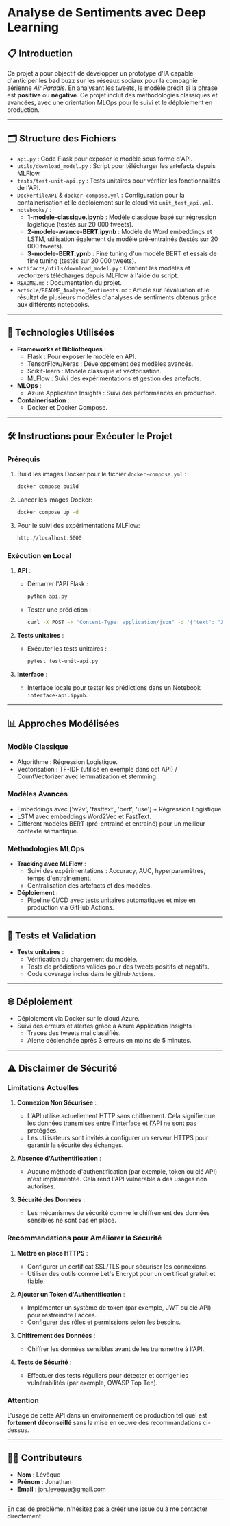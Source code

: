 
# Analyse de Sentiments avec Deep Learning

## 📋 **Introduction**
Ce projet a pour objectif de développer un prototype d'IA capable d'anticiper les bad buzz sur les réseaux sociaux pour la compagnie aérienne _Air Paradis_. En analysant les tweets, le modèle prédit si la phrase est **positive** ou **négative**. Ce projet inclut des méthodologies classiques et avancées, avec une orientation MLOps pour le suivi et le déploiement en production.

---

## 🗂 **Structure des Fichiers**
- `api.py` : Code Flask pour exposer le modèle sous forme d'API.
- `utils/download_model.py` : Script pour télécharger les artefacts depuis MLFlow.
- `tests/test-unit-api.py` : Tests unitaires pour vérifier les fonctionnalités de l'API.
- `DockerfileAPI` & `docker-compose.yml` : Configuration pour la containerisation et le déploiement sur le cloud via `unit_test_api.yml`.
- `notebooks/` : 
  - **1-modele-classique.ipynb** : Modèle classique basé sur régression logistique (testés sur 20 000 tweets).
  - **2-modele-avance-BERT.ipynb** : Modèle de Word embeddings et LSTM, utilisation également de modèle pré-entrainés (testés sur 20 000 tweets).
  - **3-modele-BERT.ypnb** : Fine tuning d'un modèle BERT et essais de fine tuning (testés sur 20 000 tweets).
- `artifacts/utils/download_model.py` : Contient les modèles et vectorizers téléchargés depuis MLFlow à l'aide du script.
- `README.md` : Documentation du projet.
- `article/README_Analyse_Sentiments.md` : Article sur l'évaluation et le résultat de plusieurs modèles d'analyses de sentiments obtenus grâce aux différents notebooks.

---

## 🚀 **Technologies Utilisées**
- **Frameworks et Bibliothèques** :
  - Flask : Pour exposer le modèle en API.
  - TensorFlow/Keras : Développement des modèles avancés.
  - Scikit-learn : Modèle classique et vectorisation.
  - MLFlow : Suivi des expérimentations et gestion des artefacts.
- **MLOps** :
  - Azure Application Insights : Suivi des performances en production.
- **Containerisation** :
  - Docker et Docker Compose.

---

## 🛠 **Instructions pour Exécuter le Projet**

### **Prérequis**
1. Build les images Docker pour  le fichier `docker-compose.yml` :
   ```bash
   docker compose build
   ```
2. Lancer les images Docker:
   ```bash
   docker compose up -d
   ```
3. Pour le suivi des expérimentations MLFlow:
   ```bash
   http://localhost:5000
   ```

### **Exécution en Local**
1. **API** :
   - Démarrer l'API Flask :
     ```bash
     python api.py
     ```
   - Tester une prédiction :
     ```bash
     curl -X POST -H "Content-Type: application/json" -d '{"text": "Je suis heureux"}' http://127.0.0.1:8000/predict
     ```

2. **Tests unitaires** :
   - Exécuter les tests unitaires :
     ```bash
     pytest test-unit-api.py
     ```

3. **Interface** :
   - Interface locale pour tester les prédictions dans un Notebook `interface-api.ipynb`.

---

## 📊 **Approches Modélisées**

### Modèle Classique
- Algorithme : Régression Logistique.
- Vectorisation : TF-IDF (utilisé en exemple dans cet API) / CountVectorizer avec lemmatization et stemming. 

### Modèles Avancés
- Embeddings avec ['w2v', 'fasttext', 'bert', 'use'] + Régression Logistique
- LSTM avec embeddings Word2Vec et FastText.
- Différent modèles BERT (pré-entrainé et entrainé) pour un meilleur contexte sémantique.

### Méthodologies MLOps
- **Tracking avec MLFlow** :
  - Suivi des expérimentations : Accuracy, AUC, hyperparamètres, temps d'entraînement.
  - Centralisation des artefacts et des modèles.
- **Déploiement** :
  - Pipeline CI/CD avec tests unitaires automatiques et mise en production via GitHub Actions.

---

## 🧪 **Tests et Validation**
- **Tests unitaires** :
  - Vérification du chargement du modèle.
  - Tests de prédictions valides pour des tweets positifs et négatifs.
  - Code coverage inclus dans le github `Actions`.

---

## 🌐 **Déploiement**
- Déploiement via Docker sur le cloud Azure.
- Suivi des erreurs et alertes grâce à Azure Application Insights :
  - Traces des tweets mal classifiés.
  - Alerte déclenchée après 3 erreurs en moins de 5 minutes.
---

## ⚠️ **Disclaimer de Sécurité**

### Limitations Actuelles
1. **Connexion Non Sécurisée** :
   - L'API utilise actuellement HTTP sans chiffrement. Cela signifie que les données transmises entre l'interface et l'API ne sont pas protégées.
   - Les utilisateurs sont invités à configurer un serveur HTTPS pour garantir la sécurité des échanges.

2. **Absence d'Authentification** :
   - Aucune méthode d'authentification (par exemple, token ou clé API) n'est implémentée. Cela rend l'API vulnérable à des usages non autorisés.

3. **Sécurité des Données** :
   - Les mécanismes de sécurité comme le chiffrement des données sensibles ne sont pas en place.

### Recommandations pour Améliorer la Sécurité
1. **Mettre en place HTTPS** :
   - Configurer un certificat SSL/TLS pour sécuriser les connexions.
   - Utiliser des outils comme Let's Encrypt pour un certificat gratuit et fiable.

2. **Ajouter un Token d'Authentification** :
   - Implémenter un système de token (par exemple, JWT ou clé API) pour restreindre l'accès.
   - Configurer des rôles et permissions selon les besoins.

3. **Chiffrement des Données** :
   - Chiffrer les données sensibles avant de les transmettre à l'API.

4. **Tests de Sécurité** :
   - Effectuer des tests réguliers pour détecter et corriger les vulnérabilités (par exemple, OWASP Top Ten).

### Attention
L'usage de cette API dans un environnement de production tel quel est **fortement déconseillé** sans la mise en œuvre des recommandations ci-dessus.

---

## 👨‍💻 **Contributeurs**
- **Nom** : Lévêque
- **Prénom** : Jonathan
- **Email** : jon.leveque@gmail.com

---

En cas de problème, n'hésitez pas à créer une issue ou à me contacter directement.
